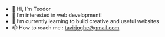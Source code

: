 - 👋 Hi, I’m Teodor
- 👀 I’m interested in web development!
- 🌱 I’m currently learning to build creative and useful websites
- 📫 How to reach me : tavirjoghe@gmail.com

<!---
theodorr6/theodorr6 is a ✨ special ✨ repository because its `README.md` (this file) appears on your GitHub profile.
You can click the Preview link to take a look at your changes.
--->
